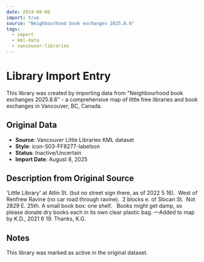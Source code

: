 ```yaml
---
date: 2024-08-08
import: true
source: "Neighbourhood book exchanges 2025.8.6"
tags:
  - import
  - kml-data
  - vancouver-libraries
---
```


# Library Import Entry

This library was created by importing data from "Neighbourhood book exchanges 2025.8.6" - a comprehensive map of little free libraries and book exchanges in Vancouver, BC, Canada.

## Original Data

- **Source**: Vancouver Little Libraries KML dataset
- **Style**: icon-503-FF8277-labelson
- **Status**: Inactive/Uncertain
- **Import Date**: August 8, 2025

## Description from Original Source

'Little Library' at Atlin St. (but no street sign there, as of 2022 5 16).  West of Renfrew Ravine (no car road through ravine).  
2 blocks e. of Slocan St.  Not 2829 E. 25th.
A small book box: one shelf.  
Books might get damp, so please donate dry books each in its own clear plastic bag.
—Added to map by K.D., 2021 6 19. Thanks, K.G.



## Notes

This library was marked as active in the original dataset.
